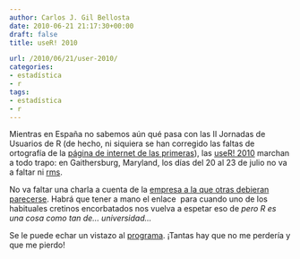```yaml
---
author: Carlos J. Gil Bellosta
date: 2010-06-21 21:17:30+00:00
draft: false
title: useR! 2010

url: /2010/06/21/user-2010/
categories:
- estadística
- r
tags:
- estadística
- r
---
```


Mientras en España no sabemos aún qué pasa con las II Jornadas de Usuarios de R (de hecho, ni siquiera se han corregido las faltas de ortografía de la [página de internet de las primeras](http://ereros.org/)), las [useR! 2010](http://user2010.org) marchan a todo trapo: en Gaithersburg, Maryland, los días del 20 al 23 de julio no va a faltar ni [rms](http://stallman.org/).

No va faltar una charla a cuenta de la [empresa a la que otras debieran parecerse](http://user2010.org/Invited/Meyer.txt). Habrá que tener a mano el enlace  para cuando uno de los habituales cretinos encorbatados nos vuelva a espetar eso de _pero R es una cosa como tan de... universidad..._

Se le puede echar un vistazo al [programa](http://user2010.org/program.html). ¡Tantas hay que no me perdería y que me pierdo!

